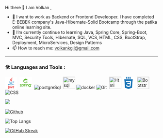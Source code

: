 Hi there 👋 I am Volkan ,

- 🔭 I want to work as Backend or Frontend Develeoper. I have completed E-BEBEK company's Java-Hibernate-Solid Bootcamp through the patika online learning site.
- 🌱 I’m currently continue to learning Java, Spring Core, Spring-Boot, MVC, Security Tools, Hibernate, SQL, VCS, HTML, CSS, BootStrap, Deployment, MicroServices, Design Patterns
- 📫 How to reach me: volkankgil@gmail.com

----

### :hammer_and_wrench: Languages and Tools :
<img src="https://github.com/devicons/devicon/blob/master/icons/java/java-original-wordmark.svg" title="Java" alt="Java" width="40" height="40"/>&nbsp;  <img src="https://github.com/devicons/devicon/blob/master/icons/spring/spring-original-wordmark.svg" title="Spring" alt="Spring" width="40" height="40"/>&nbsp;  <img src="https://img.icons8.com/color/48/000000/postgreesql.png" title="postgreSql"/>&nbsp;  <img src="https://cdn.jsdelivr.net/gh/devicons/devicon/icons/mysql/mysql-original.svg" width="40" height="40" title="mysql" />  <img src="https://img.icons8.com/fluency/48/000000/docker.png" title="docker"/>  <img src="https://img.icons8.com/color/48/000000/git.png" title="Git" />&nbsp;  <img src="https://cdn.jsdelivr.net/gh/devicons/devicon/icons/html5/html5-original-wordmark.svg" width="40" height="40" title="Html"/>  <img src="https://github.com/devicons/devicon/blob/master/icons/css3/css3-plain-wordmark.svg"  title="CSS3" alt="CSS" width="40" height="40"/>&nbsp;  <img src="https://cdn.jsdelivr.net/gh/devicons/devicon/icons/bootstrap/bootstrap-original-wordmark.svg" title="Bootstrap" width="40" height="40" />  <img src="https://cdn.jsdelivr.net/gh/devicons/devicon/icons/selenium/selenium-original.svg" title="Selenium" alt="CSS" width="40" height="40" />
          
          

![](https://visitor-badge.laobi.icu/badge?page_id=volkankgil.colkankgil)

[![Github](https://img.shields.io/github/followers/CharalambosIoannou?label=Follow&style=social)](https://github.com/volkankgil)

![Top Langs](https://github-readme-stats.vercel.app/api/top-langs/?username=volkankgil&theme=tokyonight)

[![GitHub Streak](https://streak-stats.demolab.com/?user=volkankgil&theme=dark)](https://git.io/streak-stats)



